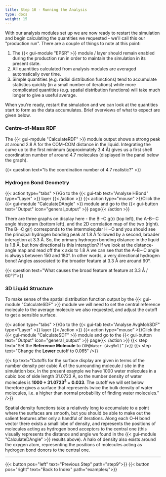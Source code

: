 ```yaml
---
title: Step 10 - Running the Analysis
type: docs
weight: 15
---
```


With our analysis modules set up we are now ready to restart the simulation and begin calculating the quantities we requested - we'll call this our "production run". There are a couple of things to note at this point:

1. The {{< gui-module "EPSR" >}} module / layer should remain enabled during the production run in order to maintain the simulation in its present state.
2. All quantities calculated from analysis modules are averaged automatically over time.
3. Simple quantities (e.g. radial distribution functions) tend to accumulate statistics quickly (in a small number of iterations) while more complicated quantities (e.g. spatial distribution functions) will take much longer to give a useful average.

When you're ready, restart the simulation and we can look at the quantities start to form as the data accumulates. Brief overviews of what to expect are given below.

### Centre-of-Mass RDF

The {{< gui-module "CalculateRDF" >}} module output shows a strong peak at around 2.8 &#8491; for the COM&ndash;COM distance in the liquid. Integrating the curve up to the first minimum (approximately 3.4 &#8491;) gives us a first shell coordination number of around 4.7 molecules (displayed in the panel below the graph).

{{< question text="Is the coordination number of 4.7 realistic?" >}}

### Hydrogen Bond Geometry

{{< action type="tabs" >}}Go to the {{< gui-tab text="Analyse HBond" type="Layer" >}} layer {{< /action >}}
{{< action type="mouse" >}}Click the {{< gui-module "CalculateDAngle" >}} module and go to the {{< gui-button text="Output" icon="general_output" >}} page{{< /action >}}

There are three graphs on display here - the B&middot;&middot;&middot;C g(r) (top left), the A&ndash;B&middot;&middot;&middot;C angle histogram (bottom left), and the 2D correlation map of the two (right). The B&middot;&middot;&middot;C g(r) corresponds to the intermolecular H&middot;&middot;&middot;O and you should see the principal hydrogen bonding peak at 1.8 &#8491; followed by a second, broader interaction at 3.3 &#8491;. So, the primary hydrogen bonding distance in the liquid is 1.8 &#8491;, but how directional is this interaction? If we look at the distance-angle map and read off the x axis to 1.8 &#8491; we can see that the A&ndash;B&middot;&middot;&middot;C angle is always between 150 and 180&deg;. In other words, a very directional hydrogen bond! Angles associated to the broader feature at 3.3 &#8491; are around 60&deg;.

{{< question text="What causes the broad feature at feature at 3.3 &#8491; / 60&deg;?">}}

### 3D Liquid Structure

To make sense of the spatial distribution function output by the {{< gui-module "CalculateSDF" >}} module we will need to set the central reference molecule to the average molecule we also requested, and adjust the cutoff to get a sensible surface.

{{< action type="tabs" >}}Go to the {{< gui-tab text="Analyse AvgMol/SDF" type="Layer" >}} layer {{< /action >}}
{{< action type="mouse" >}}Click the {{< gui-module "CalculateSDF" >}} module and go to the {{< gui-button text="Output" icon="general_output" >}} page{{< /action >}}
{{< step text="Set the **Reference Molecule** to `COM@Water (AvgMol)`" />}}
{{< step text="Change the **Lower** cutoff to 0.065" />}}

{{< tip text="Cutoffs for the surface display are given in terms of the number density per cubic &#8491; of the surrounding molecule / site in the simulation box. In the present example we have 1000 water molecules in a cubic box of side length 31.0723 &#8491;, so the number density of water molecules is **1000 &divide; 31.0723<sup>3</sup> = 0.033**. The cutoff we will set below therefore gives a surface that represents twice the bulk density of water molecules, i.e. a higher than normal probability of finding water molecules." />}}

Spatial density functions take a relatively long to accumulate to a point where the surfaces are smooth, but you should be able to make out the salient features after only a handful of iterations. Along each O&ndash;H bond vector there exists a small lobe of density, and represents the positions of molecules acting as hydrogen bond acceptors to the central one (this visually represents the distance and angle we found in the {{< gui-module "CalculateDAngle" >}} results above). A halo of density also exists around the oxygen atom, representing the positions of molecules acting as hydrogen bond donors to the central one.


* * *
{{< button pos="left" text="Previous Step" path="step9">}}
{{< button pos="right" text="Back to Index" path="examples/">}}
